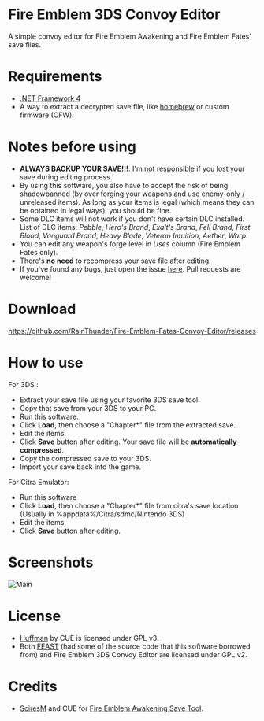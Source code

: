 # Fire Emblem 3DS Convoy Editor
A simple convoy editor for Fire Emblem Awakening and Fire Emblem Fates' save files.

# Requirements
* [.NET Framework 4](http://www.microsoft.com/en-US/download/details.aspx?id=17718)
* A way to extract a decrypted save file, like [homebrew](http://smealum.github.io/3ds/)
or custom firmware (CFW).

# Notes before using
* **ALWAYS BACKUP YOUR SAVE!!!**. I'm not responsible if you lost your save during editing
process.
* By using this software, you also have to accept the risk of being shadowbanned (by over
forging your weapons and use enemy-only / unreleased items). As long as your items is legal
(which means they can be obtained in legal ways), you should be fine.
* Some DLC items will not work if you don't have certain DLC installed. List of DLC items:
*Pebble*, *Hero's Brand*, *Exalt's Brand*, *Fell Brand*, *First Blood*, *Vanguard Brand*,
*Heavy Blade*, *Veteran Intuition*, *Aether*, *Warp*.
* You can edit any weapon's forge level in *Uses* column (Fire Emblem Fates only).
* There's **no need** to recompress your save file after editing.
* If you've found any bugs, just open the issue [here](https://github.com/RainThunder/Fire-Emblem-Fates-Convoy-Editor/issues). Pull requests are welcome!

# Download
https://github.com/RainThunder/Fire-Emblem-Fates-Convoy-Editor/releases

# How to use
For 3DS :
* Extract your save file using your favorite 3DS save tool.
* Copy that save from your 3DS to your PC.
* Run this software.
* Click **Load**, then choose a "Chapter*" file from the extracted save.
* Edit the items.
* Click **Save** button after editing. Your save file will be **automatically compressed**.
* Copy the compressed save to your 3DS.
* Import your save back into the game.

For Citra Emulator:
* Run this software
* Click **Load**, then choose a "Chapter*" file from citra's save location (Usually in %appdata%/Citra/sdmc/Nintendo 3DS)
* Edit the items.
* Click **Save** button after editing.

# Screenshots
![Main](https://i.imgur.com/NFkvlBy.png)

# License
* [Huffman](http://www.romhacking.net/utilities/826/) by CUE is licensed under GPL v3.
* Both [FEAST](https://github.com/SciresM/FEAST) (had some of the source code that this
software borrowed from) and Fire Emblem 3DS Convoy Editor are licensed under GPL v2.

# Credits
* [SciresM](https://github.com/SciresM) and CUE for [Fire Emblem Awakening Save Tool](https://github.com/SciresM/FEAST).
